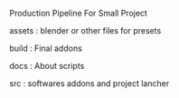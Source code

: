 Production Pipeline For Small Project


assets :
    blender or other files for presets

build :
    Final addons

docs :
    About scripts

src :
    softwares addons and project lancher